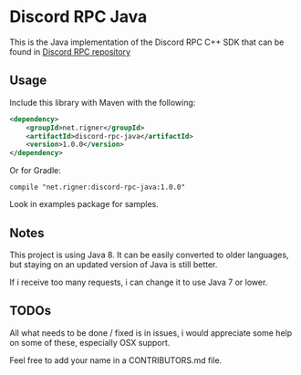 # Discord RPC Java

This is the Java implementation of the Discord RPC C++ SDK that can be found in [Discord RPC repository](https://github.com/discordapp/discord-rpc)

## Usage

Include this library with Maven with the following:
```xml
<dependency>
    <groupId>net.rigner</groupId>
    <artifactId>discord-rpc-java</artifactId>
    <version>1.0.0</version>
</dependency>
```

Or for Gradle:
```
compile "net.rigner:discord-rpc-java:1.0.0"
```

Look in examples package for samples.

## Notes

This project is using Java 8. It can be easily converted to older languages, but staying on an updated version of Java is still better.

If i receive too many requests, i can change it to use Java 7 or lower.

## TODOs

All what needs to be done / fixed is in issues, i would appreciate some help on some of these, especially OSX support.

Feel free to add your name in a CONTRIBUTORS.md file.

